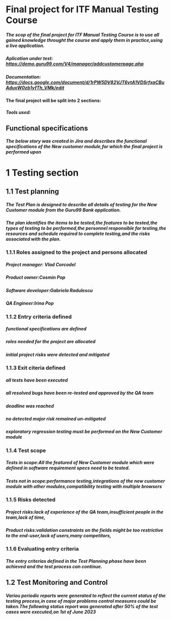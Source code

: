 # Final project for ITF Manual Testing Course 
##### The scop of the final project for ITF Manual Testing Course is to use all gained knowledge throught the course and apply them in practice,using a live application.
##### Aplication under test: <https://demo.guru99.com/V4/manager/addcustomerpage.php>
##### Documentation: <https://docs.google.com/document/d/1rPW5DV82VJT6vtA1VDSrfxaCBuAduxW0zb1yfTh_VMk/edit>
#### The final project will be split into 2 sections:
##### Tools used:
## Functional specifications
##### The below story was created in Jira and describes the functional specifications of the New customer module,for which the final project is performed upon
# 1 Testing section
## 1.1 Test planning
##### The Test Plan is designed to describe all details of testing for the New Customer module from the Guru99 Bank application.
##### The plan identifies the items to be tested,the features to be tested,the types of testing to be performed,the personnel responsible for testing,the resources and schedule required to complete testing,and the risks associated with the plan.
### 1.1.1 Roles assigned to the project and persons allocated
#####  Project manager: Vlad Corcodel
#####  Product owner:Cosmin Pop
#####  Software developer:Gabriela Radulescu
#####  QA Engineer:Irina Pop
### 1.1.2 Entry criteria defined
##### functional specifications are defined 
##### roles needed for the project are allocated 
##### initial project risks were detected and mitigated
### 1.1.3 Exit citeria defined
##### all tests have been executed 
##### all resolved bugs have been re-tested and approved by the QA team
##### deadline was reached
##### no detected major risk remained un-mitigated
##### exploratory regression testing must be performed on the New Customer module 
### 1.1.4 Test scope 
##### Tests in scope:All the featured of New Customer module which were defined in software requirement specs need to be tested.
##### Tests not in scope:performance testing,integrations of the new customer module with other modules,compatibility testing with multiple browsers
### 1.1.5 Risks detected 
##### Project risks:lack of experience of the QA team,insufficient people in the team,lack of time,
##### Product risks:validation constraints on the fields might be too restrictive to the end-user,lack of users,many competitors,
### 1.1.6 Evaluating entry criteria
##### The entry criterias defined in the Test Planning phase have been achieved and the test process can continue.
## 1.2 Test Monitoring and Control
##### Variou periodic reports were generated to reflect the current status of the testing process,in case of major problems control measures could be taken.The following status report was generated after 50% of the test cases were executed,on 1st of June 2023























